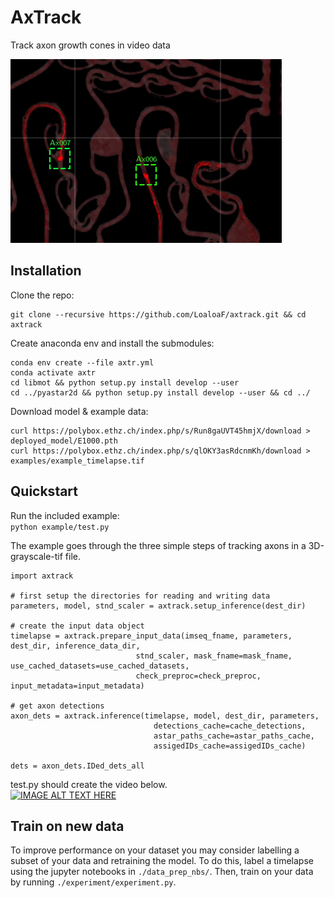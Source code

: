 # AxTrack
Track axon growth cones in video data 

![](./examples/example_timelapse.gif)

## Installation
Clone the repo:

    git clone --recursive https://github.com/LoaloaF/axtrack.git && cd axtrack

Create anaconda env and install the submodules:

    conda env create --file axtr.yml
    conda activate axtr
    cd libmot && python setup.py install develop --user
    cd ../pyastar2d && python setup.py install develop --user && cd ../

Download model & example data:
              
    curl https://polybox.ethz.ch/index.php/s/Run8gaUVT45hmjX/download > deployed_model/E1000.pth
    curl https://polybox.ethz.ch/index.php/s/qlOKY3asRdcnmKh/download > examples/example_timelapse.tif

## Quickstart
Run the included example:\
`python example/test.py`

The example goes through the three simple steps of tracking axons in a 3D-grayscale-tif file.

    
    import axtrack
    
    # first setup the directories for reading and writing data
    parameters, model, stnd_scaler = axtrack.setup_inference(dest_dir)
    
    # create the input data object
    timelapse = axtrack.prepare_input_data(imseq_fname, parameters, dest_dir, inference_data_dir,
                                stnd_scaler, mask_fname=mask_fname, use_cached_datasets=use_cached_datasets, 
                                check_preproc=check_preproc, input_metadata=input_metadata)

    # get axon detections
    axon_dets = axtrack.inference(timelapse, model, dest_dir, parameters, 
                                    detections_cache=cache_detections,
                                    astar_paths_cache=astar_paths_cache,
                                    assigedIDs_cache=assigedIDs_cache)

    dets = axon_dets.IDed_dets_all
    
test.py should create the video below.\
[![IMAGE ALT TEXT HERE](https://img.youtube.com/vi/S1x_FRVN9C4/0.jpg)](https://www.youtube.com/watch?v=S1x_FRVN9C4)

## Train on new data
To improve performance on your dataset you may consider labelling a subset of your data and retraining the model. To do this, label a timelapse using the jupyter notebooks in `./data_prep_nbs/`. Then, train on your data by running `./experiment/experiment.py`.
